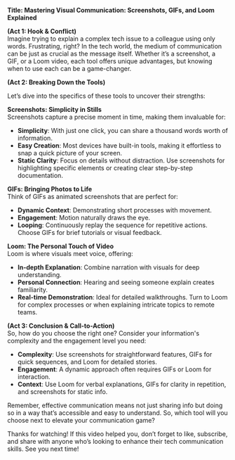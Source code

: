 **Title: Mastering Visual Communication: Screenshots, GIFs, and Loom Explained**

**(Act 1: Hook & Conflict)**  
Imagine trying to explain a complex tech issue to a colleague using only words. Frustrating, right? In the tech world, the medium of communication can be just as crucial as the message itself. Whether it’s a screenshot, a GIF, or a Loom video, each tool offers unique advantages, but knowing when to use each can be a game-changer.

**(Act 2: Breaking Down the Tools)**

Let’s dive into the specifics of these tools to uncover their strengths:

**Screenshots: Simplicity in Stills**  
Screenshots capture a precise moment in time, making them invaluable for:
- **Simplicity**: With just one click, you can share a thousand words worth of information.
- **Easy Creation**: Most devices have built-in tools, making it effortless to snap a quick picture of your screen.
- **Static Clarity**: Focus on details without distraction.
Use screenshots for highlighting specific elements or creating clear step-by-step documentation.

**GIFs: Bringing Photos to Life**  
Think of GIFs as animated screenshots that are perfect for:
- **Dynamic Context**: Demonstrating short processes with movement.
- **Engagement**: Motion naturally draws the eye.
- **Looping**: Continuously replay the sequence for repetitive actions.
Choose GIFs for brief tutorials or visual feedback.

**Loom: The Personal Touch of Video**  
Loom is where visuals meet voice, offering:
- **In-depth Explanation**: Combine narration with visuals for deep understanding.
- **Personal Connection**: Hearing and seeing someone explain creates familiarity.
- **Real-time Demonstration**: Ideal for detailed walkthroughs.
Turn to Loom for complex processes or when explaining intricate topics to remote teams.

**(Act 3: Conclusion & Call-to-Action)**  
So, how do you choose the right one? Consider your information's complexity and the engagement level you need:
- **Complexity**: Use screenshots for straightforward features, GIFs for quick sequences, and Loom for detailed stories.
- **Engagement**: A dynamic approach often requires GIFs or Loom for interaction.
- **Context**: Use Loom for verbal explanations, GIFs for clarity in repetition, and screenshots for static info.

Remember, effective communication means not just sharing info but doing so in a way that’s accessible and easy to understand. So, which tool will you choose next to elevate your communication game?

Thanks for watching! If this video helped you, don’t forget to like, subscribe, and share with anyone who’s looking to enhance their tech communication skills. See you next time!